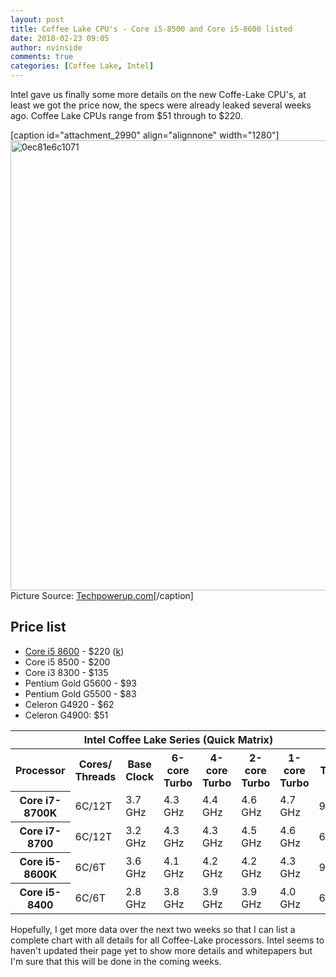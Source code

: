 ```yaml
---
layout: post
title: Coffee Lake CPU's - Core i5-8500 and Core i5-8600 listed
date: 2018-02-23 09:05
author: nvinside
comments: true
categories: [Coffee Lake, Intel]
---
```

Intel gave us finally some more details on the new Coffe-Lake CPU's, at least we got the price now, the specs were already leaked several weeks ago. Coffee Lake CPUs range from $51 through to $220.

[caption id="attachment_2990" align="alignnone" width="1280"]<img class="alignnone size-full wp-image-2990" src="https://chefkochblog.files.wordpress.com/2018/02/0ec81e6c1071.jpg" alt="0ec81e6c1071" width="1280" height="720" /> Picture Source: <a href="https://www.techpowerup.com/img/17-04-24/0ec81e6c1071.jpg" target="_blank" rel="noopener">Techpowerup.com</a>[/caption]

<!--more-->

<h2>Price list</h2>

<ul>
    <li><a href="https://ark.intel.com/products/series/122597/8th-Generation-Intel-Core-i5-Processors" target="_blank" rel="noopener">Core i5 8600</a> - $220 (<a href="https://ark.intel.com/products/126685/Intel-Core-i5-8600K-Processor-9M-Cache-up-to-4_30-GHz" target="_blank" rel="noopener">k</a>)</li>
    <li>Core i5 8500 - $200</li>
    <li>Core i3 8300 - $135</li>
    <li>Pentium Gold G5600 - $93</li>
    <li>Pentium Gold G5500 - $83</li>
    <li>Celeron G4920 - $62</li>
    <li>Celeron G4900: $51</li>
</ul>

<table>
<tbody>
<tr>
<th class="heading" style="text-align:center;" colspan="8">Intel Coffee Lake Series (Quick Matrix)</th>
</tr>
<tr>
<th style="text-align:center;">Processor</th>
<th style="text-align:center;">Cores/ Threads</th>
<th style="text-align:center;">Base Clock</th>
<th style="text-align:center;">6-core Turbo</th>
<th style="text-align:center;">4-core Turbo</th>
<th style="text-align:center;">2-core Turbo</th>
<th style="text-align:center;">1-core Turbo</th>
<th style="text-align:center;">TDP</th>
</tr>
<tr>
<th>Core i7-8700K</th>
<td>
<div>
<div></div>
<div></div>
<div>6C/12T</div>
</div></td>
<td>
<div>
<div></div>
<div></div>
<div>3.7 GHz</div>
</div></td>
<td>
<div>
<div></div>
<div></div>
<div>4.3 GHz</div>
</div></td>
<td>
<div>
<div></div>
<div></div>
<div>4.4 GHz</div>
</div></td>
<td>
<div>
<div></div>
<div></div>
<div>4.6 GHz</div>
</div></td>
<td>
<div>
<div></div>
<div></div>
<div>4.7 GHz</div>
</div></td>
<td>
<div>
<div></div>
<div></div>
<div>95W</div>
</div></td>
</tr>
<tr>
<th>Core i7-8700</th>
<td>
<div>
<div></div>
<div></div>
<div>6C/12T</div>
</div></td>
<td>
<div>
<div></div>
<div></div>
<div>3.2 GHz</div>
</div></td>
<td>
<div>
<div></div>
<div></div>
<div>4.3 GHz</div>
</div></td>
<td>
<div>
<div></div>
<div></div>
<div>4.3 GHz</div>
</div></td>
<td>
<div>
<div></div>
<div></div>
<div>4.5 GHz</div>
</div></td>
<td>
<div>
<div></div>
<div></div>
<div>4.6 GHz</div>
</div></td>
<td>
<div>
<div></div>
<div></div>
<div>65W</div>
</div></td>
</tr>
<tr>
<th>Core i5-8600K</th>
<td>
<div>
<div></div>
<div></div>
<div>6C/6T</div>
</div></td>
<td>
<div>
<div></div>
<div></div>
<div>3.6 GHz</div>
</div></td>
<td>
<div>
<div></div>
<div></div>
<div>4.1 GHz</div>
</div></td>
<td>
<div>
<div></div>
<div></div>
<div>4.2 GHz</div>
</div></td>
<td>
<div>
<div></div>
<div></div>
<div>4.2 GHz</div>
</div></td>
<td>
<div>
<div></div>
<div></div>
<div>4.3 GHz</div>
</div></td>
<td>
<div>
<div></div>
<div></div>
<div>95W</div>
</div></td>
</tr>
<tr>
<th>Core i5-8400</th>
<td>
<div>
<div></div>
<div></div>
<div>6C/6T</div>
</div></td>
<td>
<div>
<div></div>
<div></div>
<div>2.8 GHz</div>
</div></td>
<td>
<div>
<div></div>
<div></div>
<div>3.8 GHz</div>
</div></td>
<td>
<div>
<div></div>
<div></div>
<div>3.9 GHz</div>
</div></td>
<td>
<div>
<div></div>
<div></div>
<div>3.9 GHz</div>
</div></td>
<td>
<div>
<div></div>
<div></div>
<div>4.0 GHz</div>
</div></td>
<td>
<div>
<div></div>
<div></div>
<div>65W</div>
</div></td>
</tr>
</tbody>
</table>

Hopefully, I get more data over the next two weeks so that I can list a complete chart with all details for all Coffee-Lake processors. Intel seems to haven't updated their page yet to show more details and whitepapers but I'm sure that this will be done in the coming weeks.
